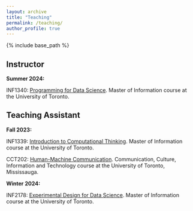 ```yaml
---
layout: archive
title: "Teaching"
permalink: /teaching/
author_profile: true
---
```



{% include base_path %}

Instructor
------

**Summer 2024:**

INF1340: [Programming for Data Science](https://ischool.utoronto.ca/course/programming-for-data-science/). Master of Information course at the University of Toronto.



Teaching Assistant
------

**Fall 2023:**

INF1339: [Introduction to Computational Thinking](https://ischool.utoronto.ca/course/introduction-to-computational-thinking/). Master of Information course at the University of Toronto.

CCT202: [Human-Machine Communication](https://utm.calendar.utoronto.ca/course/cct202h5). Communication, Culture, Information and Technology course at the University of Toronto, Mississauga.


**Winter 2024:**

INF2178: [Experimental Design for Data Science](https://ischool.utoronto.ca/course/experimental-design-for-data-science/). Master of Information course at the University of Toronto.
